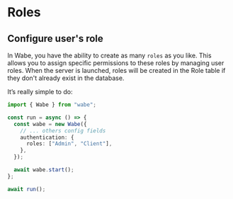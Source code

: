 # Roles

## Configure user's role

In Wabe, you have the ability to create as many `roles` as you like. This allows you to assign specific permissions to these roles by managing user roles. When the server is launched, roles will be created in the Role table if they don't already exist in the database.

It’s really simple to do:

```ts
import { Wabe } from "wabe";

const run = async () => {
  const wabe = new Wabe({
    // ... others config fields
    authentication: {
      roles: ["Admin", "Client"],
    },
  });

  await wabe.start();
};

await run();
```
